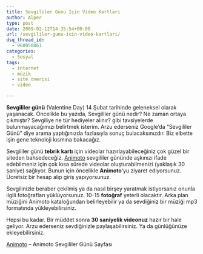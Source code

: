 ```yaml
---
title: Sevgililer Günü İçin Video Kartları
author: Alper
type: post
date: 2009-02-12T14:35:54+00:00
url: /sevgililer-gunu-icin-video-kartlari/
dsq_thread_id:
  - 960050861
categories:
  - Sosyal
tags:
  - internet
  - müzik
  - site önerisi
  - video

---
```

**Sevgililer günü** (Valentine Day) 14 Şubat tarihinde geleneksel olarak yaşanacak. Öncelikle bu yazıda, Sevgililer günü nedir? Ne zaman ortaya çıkmıştır? Sevgiliye ne tür hediyeler alınır? gibi tavsiyelerde bulunmayacağımızı belirtmek isterim. Arzu ederseniz Google&#8217;da &#8220;Sevgililer Günü&#8221; diye arama yaptığınızda fazlasıyla sonuç bulacaksınızdır. Biz elbette işin gene teknoloji kısmına bakacağız. <!--more-->

Sevgililer günü **tebrik kartı** için videolar hazırlayabileceğiniz çok güzel bir siteden bahsedeceğiz. [Animoto][1] sevgililer gününde aşkınızı ifade edebilmeniz için çok kısa sürede videolar oluşturabilmenizi (yaklaşık 30 saniye) sağlıyor. Bunun için öncelikle **Animoto**&#8216;yu ziyaret ediyorsunuz. Ücretsiz bir hesap alıp giriş yapıyorsunuz. 

Sevgilinizle beraber çekilmiş ya da nasıl birşey yaratmak istiyorsanız onunla ilgili fotoğrafları yüklüyorsunuz. 10-15 **fotoğraf** yeterli olacaktır. Arka plan müziğini Animoto kataloğundan belirleyebilir ya da sevdiğiniz bir müziği mp3 formatında yükleyebilirsiniz. 

Hepsi bu kadar. Bir müddet sonra **30 saniyelik videonuz** hazır bir hale geliyor. Arzu ederseniz sevdiğinizle paylaşabilirsiniz. Ya da günlüğünüze ekleyebilirsiniz. 

[Animoto][1] &#8211; Animoto Sevgililer Günü Sayfası

 [1]: http://animoto.com/